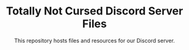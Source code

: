 <div align="center">
<h1>Totally Not Cursed Discord Server Files</h1>

<p>This repository hosts files and resources for our Discord server.</p>
</div>
